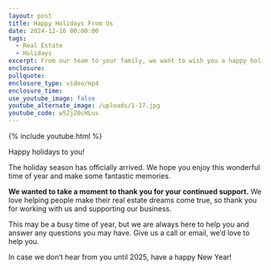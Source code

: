 ```yaml
---
layout: post
title: Happy Holidays From Us
date: 2024-12-16 00:00:00
tags:
  - Real Estate
  - Holidays
excerpt: From our team to your family, we want to wish you a happy holiday season.
enclosure:
pullquote:
enclosure_type: video/mp4
enclosure_time:
use_youtube_image: false
youtube_alternate_image: /uploads/1-17.jpg
youtube_code: w52jZ0cHLus
---
```

{% include youtube.html %}

Happy holidays to you!

The holiday season has officially arrived. We hope you enjoy this wonderful time of year and make some fantastic memories.

**We wanted to take a moment to thank you for your continued support.** We love helping people make their real estate dreams come true, so thank you for working with us and supporting our business.

This may be a busy time of year, but we are always here to help you and answer any questions you may have. Give us a call or email, we’d love to help you.

In case we don’t hear from you until 2025, have a happy New Year!